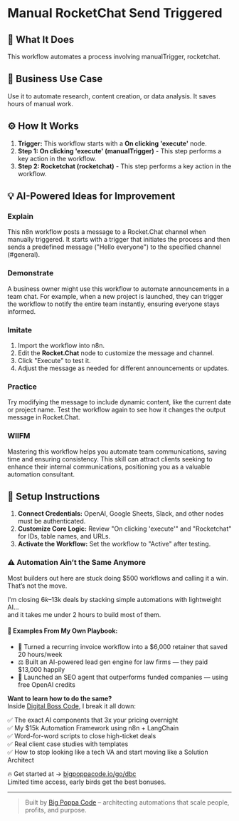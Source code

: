 # Manual RocketChat Send Triggered

## 🚀 What It Does
This workflow automates a process involving manualTrigger, rocketchat.

## 💼 Business Use Case
Use it to automate research, content creation, or data analysis. It saves hours of manual work.

## ⚙️ How It Works
1.  **Trigger:** This workflow starts with a **On clicking 'execute'** node.
2. **Step 1: On clicking 'execute' (manualTrigger)** - This step performs a key action in the workflow.
3. **Step 2: Rocketchat (rocketchat)** - This step performs a key action in the workflow.

## 💡 AI-Powered Ideas for Improvement
### Explain
This n8n workflow posts a message to a Rocket.Chat channel when manually triggered. It starts with a trigger that initiates the process and then sends a predefined message ("Hello everyone") to the specified channel (#general).

### Demonstrate
A business owner might use this workflow to automate announcements in a team chat. For example, when a new project is launched, they can trigger the workflow to notify the entire team instantly, ensuring everyone stays informed.

### Imitate
1. Import the workflow into n8n.
2. Edit the **Rocket.Chat** node to customize the message and channel.
3. Click "Execute" to test it.
4. Adjust the message as needed for different announcements or updates.

### Practice
Try modifying the message to include dynamic content, like the current date or project name. Test the workflow again to see how it changes the output message in Rocket.Chat.

### WIIFM
Mastering this workflow helps you automate team communications, saving time and ensuring consistency. This skill can attract clients seeking to enhance their internal communications, positioning you as a valuable automation consultant.

## 🔧 Setup Instructions
1. **Connect Credentials:** OpenAI, Google Sheets, Slack, and other nodes must be authenticated.
2. **Customize Core Logic:** Review "On clicking 'execute'" and "Rocketchat" for IDs, table names, and URLs.
3. **Activate the Workflow:** Set the workflow to "Active" after testing.

### ⚠️ Automation Ain’t the Same Anymore

Most builders out here are stuck doing $500 workflows and calling it a win.  
That’s not the move.  

I'm closing $6k–$13k deals by stacking simple automations with lightweight AI...  
and it takes me under 2 hours to build most of them.

#### 🧠 Examples From My Own Playbook:
- 🔁 Turned a recurring invoice workflow into a $6,000 retainer that saved 20 hours/week  
- ⚖️ Built an AI-powered lead gen engine for law firms — they paid $13,000 happily  
- 🚀 Launched an SEO agent that outperforms funded companies — using free OpenAI credits  

**Want to learn how to do the same?**  
Inside [Digital Boss Code](https://bigpoppacode.io/go/dbc), I break it all down:

✅ The exact AI components that 3x your pricing overnight  
✅ My $15k Automation Framework using n8n + LangChain  
✅ Word-for-word scripts to close high-ticket deals  
✅ Real client case studies with templates  
✅ How to stop looking like a tech VA and start moving like a Solution Architect  

🔥 Get started at → [bigpoppacode.io/go/dbc](https://bigpoppacode.io/go/dbc)  
Limited time access, early birds get the best bonuses.

---
> Built by [Big Poppa Code](https://bigpoppacode.io) – architecting automations that scale people, profits, and purpose.
